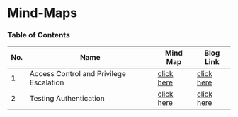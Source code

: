 # Mind-Maps

### Table of Contents

| No. | Name                                            | Mind Map                                                                                                                   | Blog Link                            |
| --- | ----------------------------------------------- | -------------------------------------------------------------------------------------------------------------------------- | ------------------------------------ |
| 1   | Access Control and Privilege Escalation | [click here](https://github.com/ehsaanqazi/Mind-Maps/blob/master/Access%20Control%20and%20%20Privilidege%20Escalation.png) | [click here](https://ehsaanqazi.com) |
| 2   | Testing Authentication                          | [click here](https://github.com/ehsaanqazi/Mind-Maps/blob/master/Authentication.png)                                       | [click here](https://ehsaanqazi.com) |
